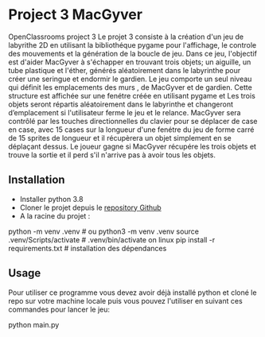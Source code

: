 # Project 3 MacGyver

OpenClassrooms project 3 Le projet 3 consiste à la création d'un jeu de labyrithe 2D en utilisant la bibliothéque pygame pour l'affichage, le controle des mouvements et la génération de la boucle de jeu.
Dans ce jeu, l'objectif est d'aider MacGyver à s'échapper en trouvant trois objets; un aiguille, un tube plastique et l'éther, générés aléatoirement dans le labyrinthe pour créer une seringue et endormir le gardien.
Le jeu comporte un seul niveau qui définit les emplacements des murs , de MacGyver et de gardien. Cette structure est affichée sur une fenétre créée en utilisant pygame et Les trois objets seront répartis aléatoirement dans le labyrinthe et changeront d’emplacement si l'utilisateur ferme le jeu et le relance. MacGyver sera contrôlé par les touches directionnelles du clavier pour se déplacer de case en case, avec 15 cases sur la longueur d'une fenétre du jeu de forme carré de 15 sprites de longueur et il récupèrera un objet simplement en se déplaçant dessus. Le joueur gagne si MacGyver récupére les trois objets et trouve la sortie et il perd s'il n'arrive pas à avoir tous les objets.

## Installation

- Installer python 3.8
- Cloner le projet depuis le [repository Github](https://github.com/HBaraa/P3_maze-main)
- A la racine du projet :

python -m venv .venv  # ou python3 -m venv .venv
source .venv/Scripts/activate  # .venv/bin/activate on linux
pip install -r requirements.txt  # installation des dépendances


## Usage

Pour utiliser ce programme vous devez avoir déjà installé python et cloné le repo sur votre machine locale puis vous pouvez l'utiliser en suivant ces commandes pour lancer le jeu:

python main.py

